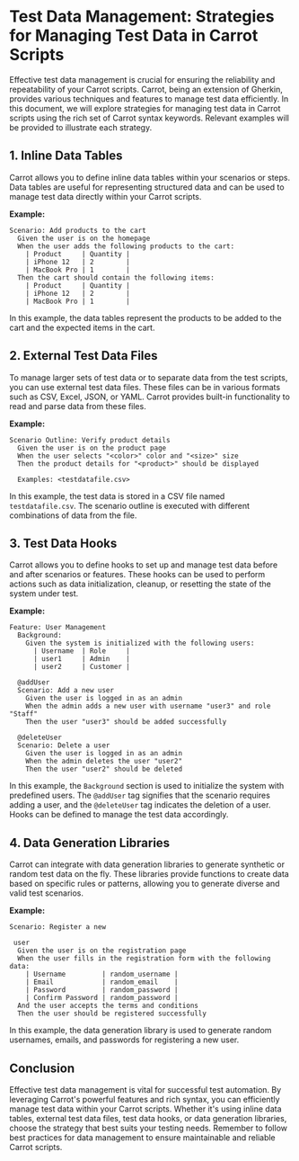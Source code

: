 # Test Data Management: Strategies for Managing Test Data in Carrot Scripts

Effective test data management is crucial for ensuring the reliability and repeatability of your Carrot scripts. Carrot, being an extension of Gherkin, provides various techniques and features to manage test data efficiently. In this document, we will explore strategies for managing test data in Carrot scripts using the rich set of Carrot syntax keywords. Relevant examples will be provided to illustrate each strategy.

## 1. Inline Data Tables

Carrot allows you to define inline data tables within your scenarios or steps. Data tables are useful for representing structured data and can be used to manage test data directly within your Carrot scripts.

**Example:**

```gherkin
Scenario: Add products to the cart
  Given the user is on the homepage
  When the user adds the following products to the cart:
    | Product     | Quantity |
    | iPhone 12   | 2        |
    | MacBook Pro | 1        |
  Then the cart should contain the following items:
    | Product     | Quantity |
    | iPhone 12   | 2        |
    | MacBook Pro | 1        |
```

In this example, the data tables represent the products to be added to the cart and the expected items in the cart.

## 2. External Test Data Files

To manage larger sets of test data or to separate data from the test scripts, you can use external test data files. These files can be in various formats such as CSV, Excel, JSON, or YAML. Carrot provides built-in functionality to read and parse data from these files.

**Example:**

```gherkin
Scenario Outline: Verify product details
  Given the user is on the product page
  When the user selects "<color>" color and "<size>" size
  Then the product details for "<product>" should be displayed

  Examples: <testdatafile.csv>
```

In this example, the test data is stored in a CSV file named `testdatafile.csv`. The scenario outline is executed with different combinations of data from the file.

## 3. Test Data Hooks

Carrot allows you to define hooks to set up and manage test data before and after scenarios or features. These hooks can be used to perform actions such as data initialization, cleanup, or resetting the state of the system under test.

**Example:**

```gherkin
Feature: User Management
  Background:
    Given the system is initialized with the following users:
      | Username  | Role     |
      | user1     | Admin    |
      | user2     | Customer |

  @addUser
  Scenario: Add a new user
    Given the user is logged in as an admin
    When the admin adds a new user with username "user3" and role "Staff"
    Then the user "user3" should be added successfully

  @deleteUser
  Scenario: Delete a user
    Given the user is logged in as an admin
    When the admin deletes the user "user2"
    Then the user "user2" should be deleted
```

In this example, the `Background` section is used to initialize the system with predefined users. The `@addUser` tag signifies that the scenario requires adding a user, and the `@deleteUser` tag indicates the deletion of a user. Hooks can be defined to manage the test data accordingly.

## 4. Data Generation Libraries

Carrot can integrate with data generation libraries to generate synthetic or random test data on the fly. These libraries provide functions to create data based on specific rules or patterns, allowing you to generate diverse and valid test scenarios.

**Example:**

```gherkin
Scenario: Register a new

 user
  Given the user is on the registration page
  When the user fills in the registration form with the following data:
    | Username         | random_username |
    | Email            | random_email    |
    | Password         | random_password |
    | Confirm Password | random_password |
  And the user accepts the terms and conditions
  Then the user should be registered successfully
```

In this example, the data generation library is used to generate random usernames, emails, and passwords for registering a new user.

## Conclusion

Effective test data management is vital for successful test automation. By leveraging Carrot's powerful features and rich syntax, you can efficiently manage test data within your Carrot scripts. Whether it's using inline data tables, external test data files, test data hooks, or data generation libraries, choose the strategy that best suits your testing needs. Remember to follow best practices for data management to ensure maintainable and reliable Carrot scripts.